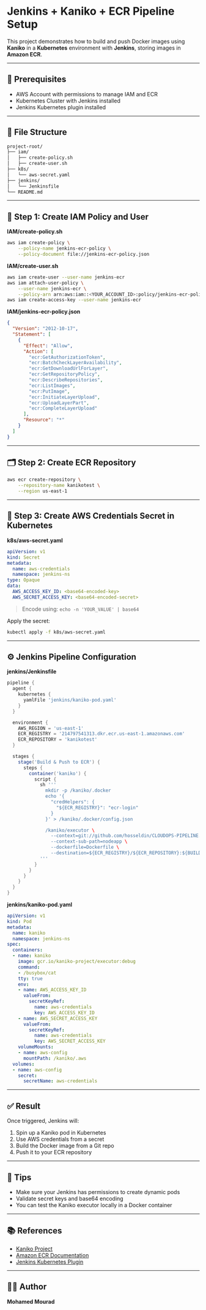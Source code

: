 # Jenkins + Kaniko + ECR Pipeline Setup

This project demonstrates how to build and push Docker images using **Kaniko** in a **Kubernetes** environment with **Jenkins**, storing images in **Amazon ECR**.

---

## 🔧 Prerequisites
- AWS Account with permissions to manage IAM and ECR
- Kubernetes Cluster with Jenkins installed
- Jenkins Kubernetes plugin installed

---

## 📁 File Structure

```bash
project-root/
├── iam/
│   ├── create-policy.sh
│   ├── create-user.sh
├── k8s/
│   └── aws-secret.yaml
├── jenkins/
│   └── Jenkinsfile
└── README.md
```

---

## 🔐 Step 1: Create IAM Policy and User

**IAM/create-policy.sh**
```bash
aws iam create-policy \
    --policy-name jenkins-ecr-policy \
    --policy-document file://jenkins-ecr-policy.json
```

**IAM/create-user.sh**
```bash
aws iam create-user --user-name jenkins-ecr
aws iam attach-user-policy \
    --user-name jenkins-ecr \
    --policy-arn arn:aws:iam::<YOUR_ACCOUNT_ID>:policy/jenkins-ecr-policy
aws iam create-access-key --user-name jenkins-ecr
```

**IAM/jenkins-ecr-policy.json**
```json
{
  "Version": "2012-10-17",
  "Statement": [
    {
      "Effect": "Allow",
      "Action": [
        "ecr:GetAuthorizationToken",
        "ecr:BatchCheckLayerAvailability",
        "ecr:GetDownloadUrlForLayer",
        "ecr:GetRepositoryPolicy",
        "ecr:DescribeRepositories",
        "ecr:ListImages",
        "ecr:PutImage",
        "ecr:InitiateLayerUpload",
        "ecr:UploadLayerPart",
        "ecr:CompleteLayerUpload"
      ],
      "Resource": "*"
    }
  ]
}
```

---

## 🗂️ Step 2: Create ECR Repository

```bash
aws ecr create-repository \
    --repository-name kanikotest \
    --region us-east-1
```

---

## 🔐 Step 3: Create AWS Credentials Secret in Kubernetes

**k8s/aws-secret.yaml**
```yaml
apiVersion: v1
kind: Secret
metadata:
  name: aws-credentials
  namespace: jenkins-ns
type: Opaque
data:
  AWS_ACCESS_KEY_ID: <base64-encoded-key>
  AWS_SECRET_ACCESS_KEY: <base64-encoded-secret>
```
> Encode using: `echo -n 'YOUR_VALUE' | base64`

Apply the secret:
```bash
kubectl apply -f k8s/aws-secret.yaml
```

---

## ⚙️ Jenkins Pipeline Configuration

**jenkins/Jenkinsfile**
```groovy
pipeline {
  agent {
    kubernetes {
      yamlFile 'jenkins/kaniko-pod.yaml'
    }
  }

  environment {
    AWS_REGION = 'us-east-1'
    ECR_REGISTRY = '214797541313.dkr.ecr.us-east-1.amazonaws.com'
    ECR_REPOSITORY = 'kanikotest'
  }

  stages {
    stage('Build & Push to ECR') {
      steps {
        container('kaniko') {
          script {
            sh '''
              mkdir -p /kaniko/.docker
              echo '{
                "credHelpers": {
                  "${ECR_REGISTRY}": "ecr-login"
                }
              }' > /kaniko/.docker/config.json

              /kaniko/executor \
                --context=git://github.com/hosseldin/CLOUDOPS-PIPELINE.git#refs/heads/main \
                --context-sub-path=nodeapp \
                --dockerfile=Dockerfile \
                --destination=${ECR_REGISTRY}/${ECR_REPOSITORY}:${BUILD_NUMBER}
            '''
          }
        }
      }
    }
  }
}
```

**jenkins/kaniko-pod.yaml**
```yaml
apiVersion: v1
kind: Pod
metadata:
  name: kaniko
  namespace: jenkins-ns
spec:
  containers:
  - name: kaniko
    image: gcr.io/kaniko-project/executor:debug
    command:
    - /busybox/cat
    tty: true
    env:
    - name: AWS_ACCESS_KEY_ID
      valueFrom:
        secretKeyRef:
          name: aws-credentials
          key: AWS_ACCESS_KEY_ID
    - name: AWS_SECRET_ACCESS_KEY
      valueFrom:
        secretKeyRef:
          name: aws-credentials
          key: AWS_SECRET_ACCESS_KEY
    volumeMounts:
    - name: aws-config
      mountPath: /kaniko/.aws
  volumes:
  - name: aws-config
    secret:
      secretName: aws-credentials
```

---

## ✅ Result
Once triggered, Jenkins will:
1. Spin up a Kaniko pod in Kubernetes
2. Use AWS credentials from a secret
3. Build the Docker image from a Git repo
4. Push it to your ECR repository

---

## 📌 Tips
- Make sure your Jenkins has permissions to create dynamic pods
- Validate secret keys and base64 encoding
- You can test the Kaniko executor locally in a Docker container

---

## 📚 References
- [Kaniko Project](https://github.com/GoogleContainerTools/kaniko)
- [Amazon ECR Documentation](https://docs.aws.amazon.com/AmazonECR/latest/userguide/what-is-ecr.html)
- [Jenkins Kubernetes Plugin](https://plugins.jenkins.io/kubernetes/)

---

## 🧑‍💻 Author
**Mohamed Mourad**
